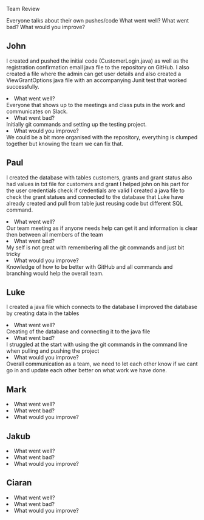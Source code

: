 Team Review

Everyone talks about their own pushes/code
What went well?
What went bad?
What would you improve?

<h2>John</h2>
<p>I created and pushed the initial code (CustomerLogin.java) as well as the registration confirmation email java file to the repository on GitHub.
I also created a file where the admin can get user details and also created a ViewGrantOptions java file with an accompanying Junit test that worked successfully.</p>

<li>	What went well? </li>
Everyone that shows up to the meetings and class puts in the work and communicates on Slack.
<li>	What went bad?</li>
Initially git commands and setting up the testing project.
<li>What would you improve?</li>
We could be a bit more organised with the repository, everything is clumped together but knowing the team we can fix that.</li>

<h2>Paul</h2>
<p>I created the database with tables customers, grants and grant status also had values in txt file for customers and grant
I helped john on his part for the user credentials check if credentials are valid
I created a java file to check the grant statues and connected to the database that Luke have already created and pull from table just reusing code but different SQL command.</p>

<li>	What went well? </li>
Our team meeting as if anyone needs help can get it and information is clear then between all members of the team
<li>	What went bad?</li>
My self is not great with remembering all the git commands and just bit tricky 
<li>	What would you improve?</li>
Knowledge of how to be better with GitHub and all commands and branching would help the overall team.

<h2>Luke</h2>
<p>I created a java file which connects to the database
I improved the database by creating data in the tables</p>

<li> What went well? </li>
Creating of the database and connecting it to the java file
<li >What went bad? </li>
I struggled at the start with using the git commands in the command line when pulling and pushing the project
<li >What would you improve? </li>
Overall communication as a team, we need to let each other know if we cant go in and update each other better on what work we have done.


<h2>Mark</h2>
<p></p>

<li> What went well? </li>

<li >What went bad? </li>

<li >What would you improve? </li>

<h2>Jakub</h2>

<p></p>

<li> What went well? </li>

<li >What went bad? </li>

<li >What would you improve? </li>

<h2>Ciaran</h2>
<p></p>

<li> What went well? </li>

<li >What went bad? </li>

<li >What would you improve? </li>
